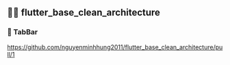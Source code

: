 ## 🧑‍💻 flutter_base_clean_architecture
### 🐼 TabBar 
https://github.com/nguyenminhhung2011/flutter_base_clean_architecture/pull/1
